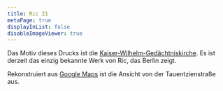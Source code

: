 ```yaml
---
title: Ric 21
metaPage: true
displayInList: false
disableImageViewer: true
---
```


Das Motiv dieses Drucks ist die [Kaiser-Wilhelm-Gedächtniskirche](https://de.wikipedia.org/wiki/Kaiser-Wilhelm-Ged%C3%A4chtniskirche). Es ist derzeit das einzig bekannte Werk von Ric, das Berlin zeigt.

Rekonstruiert aus [Google Maps](https://maps.app.goo.gl/enGVft9vfqbDQTV77) ist die Ansicht von der Tauentzienstraße aus.
